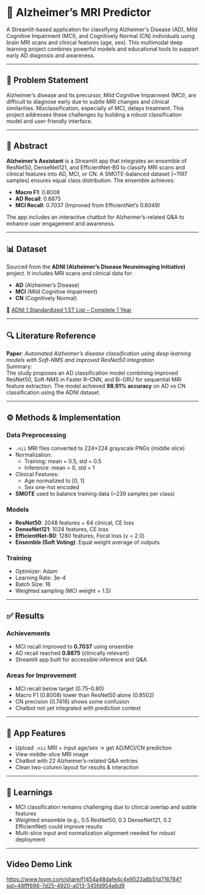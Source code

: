 # 🧠 Alzheimer’s MRI Predictor

A Streamlit-based application for classifying Alzheimer's Disease (AD), Mild Cognitive Impairment (MCI), and Cognitively Normal (CN) individuals using brain MRI scans and clinical features (age, sex). This multimodal deep learning project combines powerful models and educational tools to support early AD diagnosis and awareness.

---

## 📌 Problem Statement

Alzheimer’s disease and its precursor, Mild Cognitive Impairment (MCI), are difficult to diagnose early due to subtle MRI changes and clinical similarities. Misclassification, especially of MCI, delays treatment. This project addresses these challenges by building a robust classification model and user-friendly interface.

---

## 📄 Abstract

**Alzheimer’s Assistant** is a Streamlit app that integrates an ensemble of ResNet50, DenseNet121, and EfficientNet-B0 to classify MRI scans and clinical features into AD, MCI, or CN. A SMOTE-balanced dataset (~1197 samples) ensures equal class distribution. The ensemble achieves:
- **Macro F1**: 0.8008
- **AD Recall**: 0.8875
- **MCI Recall**: 0.7037 (Improved from EfficientNet’s 0.6049)

The app includes an interactive chatbot for Alzheimer’s-related Q&A to enhance user engagement and awareness.

---

## 📊 Dataset

Sourced from the **ADNI (Alzheimer’s Disease Neuroimaging Initiative)** project. It includes MRI scans and clinical data for:
- **AD** (Alzheimer’s Disease)
- **MCI** (Mild Cognitive Impairment)
- **CN** (Cognitively Normal)

📎 [ADNI 1 Standardized 1.5T List – Complete 1 Year](#)

---

## 🔍 Literature Reference

**Paper**: *Automated Alzheimer’s disease classification using deep learning models with Soft-NMS and improved ResNet50 integration*  
Summary:  
The study proposes an AD classification model combining improved ResNet50, Soft-NMS in Faster R–CNN, and Bi-GRU for sequential MRI feature extraction. The model achieved **98.91% accuracy** on AD vs CN classification using the ADNI dataset.

---

## ⚙️ Methods & Implementation

### Data Preprocessing
- `.nii` MRI files converted to 224×224 grayscale PNGs (middle slice)
- Normalization:
  - Training: mean = 0.5, std = 0.5
  - Inference: mean = 0, std = 1
- Clinical Features:
  - Age normalized to [0, 1]
  - Sex one-hot encoded
- **SMOTE** used to balance training data (~239 samples per class)

### Models
- **ResNet50**: 2048 features + 64 clinical, CE loss
- **DenseNet121**: 1024 features, CE loss
- **EfficientNet-B0**: 1280 features, Focal loss (γ = 2.0)
- **Ensemble (Soft Voting)**: Equal weight average of outputs

### Training
- Optimizer: Adam
- Learning Rate: 3e-4
- Batch Size: 16
- Weighted sampling (MCI weight = 1.5)

---

## ✅ Results

### Achievements
- MCI recall improved to **0.7037** using ensemble
- AD recall reached **0.8875** (clinically relevant)
- Streamlit app built for accessible inference and Q&A

### Areas for Improvement
- MCI recall below target (0.75–0.80)
- Macro F1 (0.8008) lower than ResNet50 alone (0.8502)
- CN precision (0.7416) shows some confusion
- Chatbot not yet integrated with prediction context

---

## 🚀 App Features

- Upload `.nii` MRI + input age/sex → get AD/MCI/CN prediction
- View middle-slice MRI image
- Chatbot with 22 Alzheimer’s-related Q&A entries
- Clean two-column layout for results & interaction

---

## 🧠 Learnings

- MCI classification remains challenging due to clinical overlap and subtle features
- Weighted ensemble (e.g., 0.5 ResNet50, 0.3 DenseNet121, 0.2 EfficientNet) could improve results
- Multi-slice input and normalization alignment needed for robust deployment

---

## Video Demo Link 
https://www.loom.com/share/f1454a48dafe4c4e9523a8b51d716784?sid=48fff698-7d25-4920-a013-345fd954a6d9

